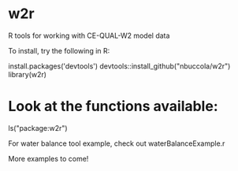 # w2r
R tools for working with CE-QUAL-W2 model data

To install, try the following in R:

install.packages('devtools')
devtools::install_github("nbuccola/w2r") 
library(w2r)
# Look at the functions available:
ls("package:w2r")

For water balance tool example, check out waterBalanceExample.r

More examples to come!
